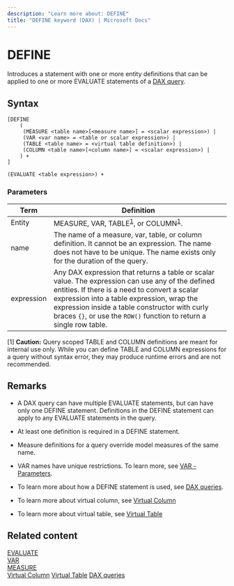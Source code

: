 ```yaml
---
description: "Learn more about: DEFINE"
title: "DEFINE keyword (DAX) | Microsoft Docs"
---
```

# DEFINE
  
Introduces a statement with one or more entity definitions that can be applied to one or more EVALUATE statements of a [DAX query](dax-queries.md).

## Syntax  
  
```dax
[DEFINE 
    (
     (MEASURE <table name>[<measure name>] = <scalar expression>) | 
     (VAR <var name> = <table or scalar expression>) |
     (TABLE <table name> = <virtual table definition>) | 
     (COLUMN <table name>[<column name>] = <scalar expression>) | 
    ) + 
]

(EVALUATE <table expression>) +
```
  
### Parameters
  
|Term|Definition|  
|--------|--------------|  
|Entity|MEASURE, VAR, TABLE<sup>[1](#not-rec)</sup>, or COLUMN<sup>[1](#not-rec)</sup>. |
|name|The name of a measure, var, table, or column definition. It cannot be an expression. The name does not have to be unique. The name exists only for the duration of the query.|  
|expression|Any DAX expression that returns a table or scalar value. The expression can use any of the defined entities. If there is a need to convert a scalar expression into a table expression, wrap the expression inside a table constructor with curly braces `{}`, or use the `ROW()` function to return a single row table.|

<a name="not-rec">[1]</a> **Caution:** Query scoped TABLE and COLUMN definitions are meant for internal use only. While you can define TABLE and COLUMN expressions for a query without syntax error, they may produce runtime errors and are not recommended.

## Remarks

- A DAX query can have multiple EVALUATE statements, but can have only one DEFINE statement. Definitions in the DEFINE statement can apply to any EVALUATE statements in the query.

- At least one definition is required in a DEFINE statement.

- Measure definitions for a query override model measures of the same name.

- VAR names have unique restrictions. To learn more, see [VAR - Parameters](var-dax.md#parameters).

- To learn more about how a DEFINE statement is used, see [DAX queries](dax-queries.md).

- To learn more about virtual column, see [Virtual Column](virtual-column-statement-dax.md)

- To learn more about virtual table, see [Virtual Table](virtual-table-statement-dax.md)

## Related content

[EVALUATE](evaluate-statement-dax.md)  
[VAR](var-dax.md)  
[MEASURE](measure-statement-dax.md)  
[Virtual Column](virtual-column-statement-dax.md)
[Virtual Table](virtual-table-statement-dax.md)
[DAX queries](dax-queries.md)
